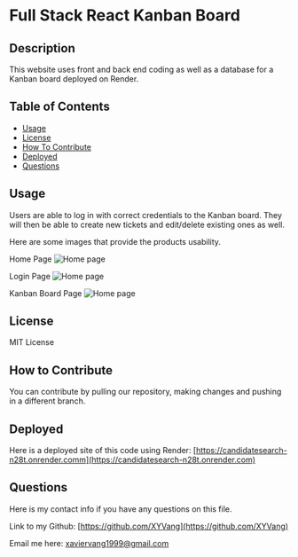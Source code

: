 # Full Stack React Kanban Board

## Description

This website uses front and back end coding as well as a database for a Kanban board deployed on Render.

## Table of Contents

- [Usage](#usage)
- [License](#license)
- [How To Contribute](#how-to-contribute)
- [Deployed](#deployed)
- [Questions](#questions)

## Usage

Users are able to log in with correct credentials to the Kanban board. They will then be able to create new tickets and edit/delete existing ones as well.

Here are some images that provide the products usability.

Home Page
![Home page](Assets/homepage.png)

Login Page
![Home page](Assets/loginpageimg.png)

Kanban Board Page
![Home page](Assets/KanbanBoardimg.png)
## License

MIT License

## How to Contribute

You can contribute by pulling our repository, making changes and pushing in a different branch.

## Deployed

Here is a deployed site of this code using Render: [https://candidatesearch-n28t.onrender.comm](https://candidatesearch-n28t.onrender.com)

## Questions

Here is my contact info if you have any questions on this file.

Link to my Github: [https://github.com/XYVang](https://github.com/XYVang)

Email me here: xaviervang1999@gmail.com